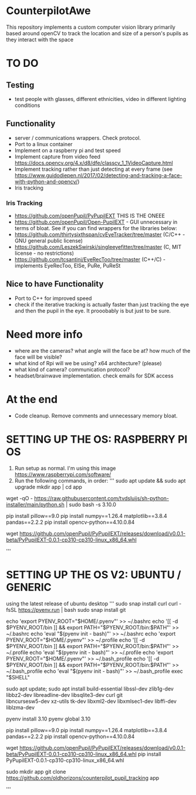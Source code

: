 # CounterpilotAwe
This repository implements a custom computer vision library primarily based around openCV to track the location and size of a person's pupils as they interact with the space

# TO DO
## Testing
- test people with glasses, different ethnicities, video in different lighting conditions

## Functionality
- server / communications wrappers. Check protocol.
- Port to a linux container
- Implement on a raspberry pi and test speed
- Implement capture from video feed https://docs.opencv.org/4.x/d8/dfe/classcv_1_1VideoCapture.html
- Implement tracking rather than just detecting at every frame (see https://www.guidodiepen.nl/2017/02/detecting-and-tracking-a-face-with-python-and-opencv/) 
- Iris tracking
### Iris Tracking
- https://github.com/openPupil/PyPupilEXT THIS IS THE ONEEE
- https://github.com/openPupil/Open-PupilEXT - GUI unnecessary in terms of bloat. See if you can find wrappers for the libraries below:
- https://github.com/thirtysixthspan/cvEyeTracker/tree/master (C/C++ - GNU general public license)
- https://github.com/LeszekSwirski/singleeyefitter/tree/master (C, MIT license - no restrictions)
- https://github.com/tcsantini/EyeRecToo/tree/master (C++/C) - implements EyeRecToo, ElSe, PuRe, PuReSt

## Nice to have Functionality
- Port to C++ for improved speed
- check if the iterative tracking is actually faster than just tracking the eye and then the pupil in the eye. It prooobably is but just to be sure.

# Need more info
- where are the cameras? what angle will the face be at? how much of the face will be visible?
- what kind of Rpi will we be using? x64 architecture? (please)
- what kind of camera? communication protocol?
- headset/brainwave implementation. check emails for SDK access

# At the end
- Code cleanup. Remove comments and unnecessary memory bloat.

# SETTING UP THE OS: RASPBERRY PI OS
1. Run setup as normal. I'm using this image https://www.raspberrypi.com/software/
2. Run the following commands, in order:
'''
sudo apt update && sudo apt upgrade
mkdir app | cd app
<!-- switch to python 3.10.0 -->
wget -qO - https://raw.githubusercontent.com/tvdsluijs/sh-python-installer/main/python.sh | sudo bash -s 3.10.0 
<!-- Note that the above is also available as python.sh in /etc if you need it and it's no longer hosted. What I actually did was a simple wget and then sudo bash python.sh 3.10.0
Also note that it's possible this command is kind of broken? pyenv Just Works but the overhead might be a bit exxy. We'll see how it runs on a pi and if we need I'll port everything to C++
which should be less integration hell because it's all IN C++ anyway, I'm just using a wrapper function bc I love to waste time -->

<!-- set up env for pypupilext -->
pip install pillow==9.0
pip install numpy==1.26.4 matplotlib==3.8.4 pandas==2.2.2
pip install opencv-python==4.10.0.84

wget https://github.com/openPupil/PyPupilEXT/releases/download/v0.0.1-beta/PyPupilEXT-0.0.1-cp310-cp310-linux_x86_64.whl

'''


# SETTING UP THE OS V2: UBUNTU / GENERIC
using the latest release of ubuntu desktop
'''
sudo snap install curl
curl -fsSL https://pyenv.run | bash
sudo snap install git
<!-- FROM https://github.com/pyenv/pyenv?tab=readme-ov-file#a-getting-pyenv -->
echo 'export PYENV_ROOT="$HOME/.pyenv"' >> ~/.bashrc
echo '[[ -d $PYENV_ROOT/bin ]] && export PATH="$PYENV_ROOT/bin:$PATH"' >> ~/.bashrc
echo 'eval "$(pyenv init - bash)"' >> ~/.bashrc
echo 'export PYENV_ROOT="$HOME/.pyenv"' >> ~/.profile
echo '[[ -d $PYENV_ROOT/bin ]] && export PATH="$PYENV_ROOT/bin:$PATH"' >> ~/.profile
echo 'eval "$(pyenv init - bash)"' >> ~/.profile
echo 'export PYENV_ROOT="$HOME/.pyenv"' >> ~/.bash_profile
echo '[[ -d $PYENV_ROOT/bin ]] && export PATH="$PYENV_ROOT/bin:$PATH"' >> ~/.bash_profile
echo 'eval "$(pyenv init - bash)"' >> ~/.bash_profile
exec "$SHELL"

<!-- https://github.com/pyenv/pyenv/wiki#suggested-build-environment -->
sudo apt update; sudo apt install build-essential libssl-dev zlib1g-dev \
libbz2-dev libreadline-dev libsqlite3-dev curl git \
libncursesw5-dev xz-utils tk-dev libxml2-dev libxmlsec1-dev libffi-dev liblzma-dev

pyenv install 3.10
pyenv global 3.10

<!-- set up env for pypupilext - https://github.com/openPupil/PyPupilEXT?tab=readme-ov-file -->
pip install pillow==9.0
pip install numpy==1.26.4 matplotlib==3.8.4 pandas==2.2.2
pip install opencv-python==4.10.0.84

wget https://github.com/openPupil/PyPupilEXT/releases/download/v0.0.1-beta/PyPupilEXT-0.0.1-cp310-cp310-linux_x86_64.whl
pip install PyPupilEXT-0.0.1-cp310-cp310-linux_x86_64.whl

sudo mkdir app
git clone https://github.com/oldhorizons/counterpilot_pupil_tracking app

'''